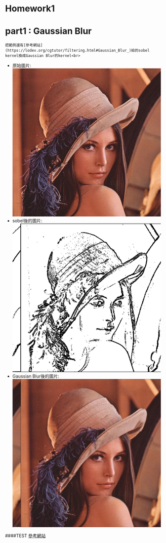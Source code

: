 # Homework1



# part1 : Gaussian Blur
    把範例還有[參考網站](https://lodev.org/cgtutor/filtering.html#Gaussian_Blur_)給的sobel kernel換成Gaussian Blur的kernel<br>
* 原始圖片:<br>
    ![](https://github.com/twyayaya/ee6470/blob/master/HW1/part1/lena.bmp)
* sobel後的圖片:<br>
    ![](https://github.com/twyayaya/ee6470/blob/master/HW1/part1/lena_sobel.bmp)
* Gaussian Blur後的圖片:<br>
    ![](https://github.com/twyayaya/ee6470/blob/master/HW1/part1/lena_blurTest22.bmp)
    
####TEST
    [參考網站](https://lodev.org/cgtutor/filtering.html#Gaussian_Blur_)
